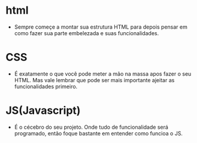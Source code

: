 # html
- Sempre começe a montar sua estrutura HTML para depois pensar
em como fazer sua parte embelezada e suas funcionalidades.

# CSS
- É exatamente o que você pode meter a mão na massa apos fazer o seu HTML.
Mas vale lembrar que pode ser mais importante ajeitar as funcionalidades
primeiro.

# JS(Javascript)
- É o cécebro do seu projeto. Onde tudo de funcionalidade será programado, então
foque bastante em entender como funcioa o JS.

